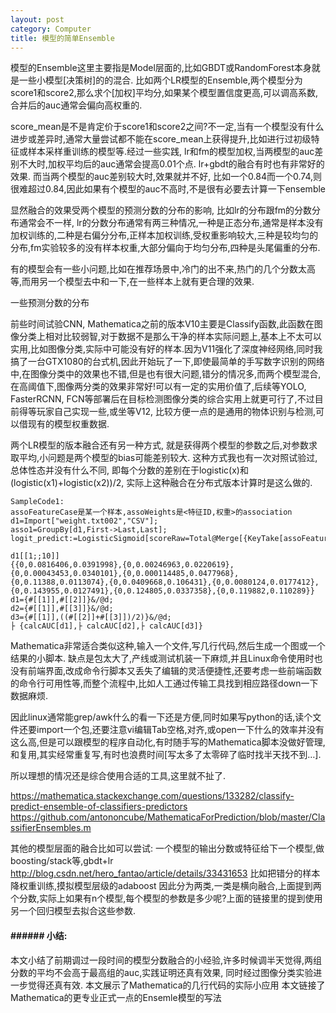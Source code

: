 ```yaml
---
layout: post
category: Computer
title: 模型的简单Ensemble
---
```


模型的Ensemble这里主要指是Model层面的,比如GBDT或RandomForest本身就是一些小模型[决策树]的的混合.
比如两个LR模型的Ensemble,两个模型分为score1和score2,那么求个[加权]平均分,如果某个模型置信度更高,可以调高系数,合并后的auc通常会偏向高权重的. 

score_mean是不是肯定价于score1和score2之间?不一定,当有一个模型没有什么进步或差异时,通常大量尝试都不能在score_mean上获得提升,比如进行过初级特征或样本采样重训练的模型等.经过一些实践, lr和fm的模型加权,当两模型的auc差别不大时,加权平均后的auc通常会提高0.01个点. lr+gbdt的融合有时也有非常好的效果.
而当两个模型的auc差别较大时,效果就并不好, 比如一个0.84而一个0.74,则很难超过0.84,因此如果有个模型的auc不高时,不是很有必要去计算一下ensemble

显然融合的效果受两个模型的预测分数的分布的影响, 比如lr的分布跟fm的分数分布通常会不一样, lr的分数分布通常有两三种情况,一种是正态分布,通常是样本没有加权训练的,二种是右偏分分布,正样本加权训练,受权重影响较大,三种是较均匀的分布,fm实验较多的没有样本权重,大部分偏向于均匀分布,四种是头尾偏重的分布.

有的模型会有一些小问题,比如在推荐场景中,冷门的出不来,热门的几个分数太高等,而用另一个模型去中和一下,在一些样本上就有更合理的效果.

一些预测分数的分布

前些时间试验CNN, Mathematica之前的版本V10主要是Classify函数,此函数在图像分类上相对比较弱智,对于数据不是那么干净的样本实际问题上,基本上不太可以实用,比如图像分类,实际中可能没有好的样本.因为V11强化了深度神经网络,同时我搞了一台GTX1080的台式机,因此开始玩了一下,即使最简单的手写数字识别的网络中,在图像分类中的效果也不错,但是也有很大问题,错分的情况多,而两个模型混合,在高阈值下,图像两分类的效果非常好!可以有一定的实用价值了,后续等YOLO, FasterRCNN, FCN等部署后在目标检测图像分类的综合实用上就更可行了,不过目前得等玩家自己实现一些,或坐等V12, 比较方便一点的是通用的物体识别与检测,可以借现有的模型权重数据.


两个LR模型的版本融合还有另一种方式, 就是获得两个模型的参数之后,对参数求取平均,小问题是两个模型的bias可能差别较大. 这种方式我也有一次对照试验过, 总体性态并没有什么不同, 即每个分数的差别在于logistic(x)和(logistic(x1)+logistic(x2))/2, 实际上这种融合在分布式版本计算时是这么做的.


```
SampleCode1:
assoFeatureCase是某一个样本,assoWeights是<特征ID,权重>的association
d1=Import["weight.txt002","CSV"];
asso1=GroupBy[d1,First->Last,Last];
logit_predict:=LogisticSigmoid[scoreRaw=Total@Merge[{KeyTake[assoFeatureCase,Keys@assoWeights],KeyTake[assoWeights,Keys@assoFeatureCase]},Times@@#&]+bias]

d1[[1;;10]]
{{0,0.0816406,0.0391998},{0,0.00246963,0.0220619},{0,0.00043453,0.0340101},{0,0.000114485,0.0477968},{0,0.11388,0.0113074},{0,0.0409668,0.106431},{0,0.0080124,0.0177412},{0,0.143955,0.0127491},{0,0.124805,0.0337358},{0,0.119882,0.110289}}
d1={#[[1]],#[[2]]}&/@d;
d2={#[[1]],#[[3]]}&/@d;
d3={#[[1]],((#[[2]]+#[[3]])/2)}&/@d;
├ {calcAUC[d1],├ calcAUC[d2],├ calcAUC[d3]}
```

Mathematica非常适合类似这种,输入一个文件,写几行代码,然后生成一个图或一个结果的小脚本.
缺点是包太大了,产线或测试机装一下麻烦,并且Linux命令使用时也没有前端界面,改成命令行脚本又丢失了编辑的灵活便捷性,还要考虑一些前端函数的命令行可用性等,而整个流程中,比如人工通过传输工具找到相应路径down一下数据麻烦.

因此linux通常能grep/awk什么的看一下还是方便,同时如果写python的话,读个文件还要import一个包,还要注意vi编辑Tab空格,对齐,或open一下什么的效率并没有这么高,但是可以跟模型的程序自动化,有时随手写的Mathematica脚本没做好管理,和复用,其实经常重复写,有时也浪费时间[写太多了太零碎了临时找半天找不到…]. 

所以理想的情况还是综合使用合适的工具,这里就不扯了.

https://mathematica.stackexchange.com/questions/133282/classify-predict-ensemble-of-classifiers-predictors
https://github.com/antononcube/MathematicaForPrediction/blob/master/ClassifierEnsembles.m

其他的模型层面的融合比如可以尝试:
一个模型的输出分数或特征给下一个模型,做boosting/stack等,gbdt+lr
http://blog.csdn.net/hero_fantao/article/details/33431653
比如把错分的样本降权重训练,摸拟模型层级的adaboost
因此分为两类,一类是横向融合,上面提到两个分数,实际上如果有n个模型,每个模型的参数是多少呢?上面的链接里的提到使用另一个回归模型去拟合这些参数.

#### ###### 小结:

本文小结了前期调过一段时间的模型分数融合的小经验,许多时候调半天觉得,两组分数的平均不会高于最高组的auc,实践证明还真有效果, 同时经过图像分类实验进一步觉得还真有效.
本文展示了Mathematica的几行代码的实际小应用
本文链接了Mathematica的更专业正式一点的Ensemle模型的写法







